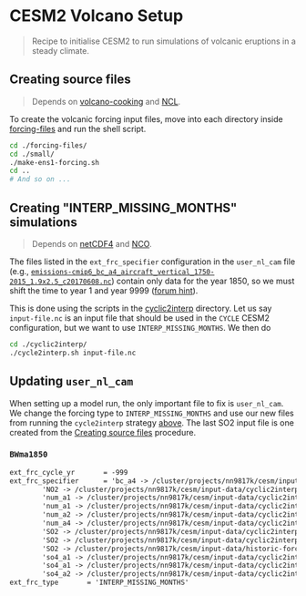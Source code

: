 # CESM2 Volcano Setup

> Recipe to initialise CESM2 to run simulations of volcanic eruptions in a steady
> climate.

## Creating source files

> Depends on [volcano-cooking](https://github.com/engeir/volcano-cooking/) and
> [NCL](https://www.ncl.ucar.edu/index.shtml).

To create the volcanic forcing input files, move into each directory inside
[forcing-files](./forcing-files/) and run the shell script.

```bash
cd ./forcing-files/
cd ./small/
./make-ens1-forcing.sh
cd ..
# And so on ...
```

## Creating "INTERP_MISSING_MONTHS" simulations

> Depends on [netCDF4](https://pypi.org/project/netCDF4/) and
> [NCO](http://research.jisao.washington.edu/data_sets/nco/).

The files listed in the `ext_frc_specifier` configuration in the `user_nl_cam` file
(e.g., [`emissions-cmip6_bc_a4_aircraft_vertical_1750-2015_1.9x2.5_c20170608.nc`])
contain only data for the year 1850, so we must shift the time to year 1 and year 9999
([forum hint]).

This is done using the scripts in the [cyclic2interp](./cyclic2interp/) directory. Let
us say `input-file.nc` is an input file that should be used in the `CYCLE` CESM2
configuration, but we want to use `INTERP_MISSING_MONTHS`. We then do

```bash
cd ./cyclic2interp/
./cycle2interp.sh input-file.nc
```

## Updating `user_nl_cam`

When setting up a model run, the only important file to fix is `user_nl_cam`. We change
the forcing type to `INTERP_MISSING_MONTHS` and use our new files from running the
`cycle2interp` strategy [above](#creating-interp_missing_months-simulations). The last
SO2 input file is one created from the [Creating source files](#creating-source-files)
procedure.

### `BWma1850`

```txt
ext_frc_cycle_yr       = -999
ext_frc_specifier      = 'bc_a4 -> /cluster/projects/nn9817k/cesm/input-data/cyclic2interp_missing_months/BWma1850/CMIP6_emissions_1750_2015_2deg/emissions-cmip6_bc_a4_aircraft_vertical_1750-2015_1.9x2.5_c20170608.nc',
        'NO2 -> /cluster/projects/nn9817k/cesm/input-data/cyclic2interp_missing_months/BWma1850/CMIP6_emissions_1750_2015_2deg/emissions-cmip6_NO2_aircraft_vertical_1750-2015_1.9x2.5_c20170608.nc'
        'num_a1 -> /cluster/projects/nn9817k/cesm/input-data/cyclic2interp_missing_months/BWma1850/CMIP6_emissions_1750_2015_2deg/emissions-cmip6_num_so4_a1_anthro-ene_vertical_1750-2015_1.9x2.5_c20170616.nc',
        'num_a1 -> /cluster/projects/nn9817k/cesm/input-data/cyclic2interp_missing_months/BWma1850/CMIP6_emissions_1750_2015_2deg/emissions-cmip6_num_a1_so4_contvolcano_vertical_850-5000_1.9x2.5_c20190417.nc',
        'num_a2 -> /cluster/projects/nn9817k/cesm/input-data/cyclic2interp_missing_months/BWma1850/CMIP6_emissions_1750_2015_2deg/emissions-cmip6_num_a2_so4_contvolcano_vertical_850-5000_1.9x2.5_c20190417.nc',
        'num_a4 -> /cluster/projects/nn9817k/cesm/input-data/cyclic2interp_missing_months/BWma1850/CMIP6_emissions_1750_2015_2deg/emissions-cmip6_num_bc_a4_aircraft_vertical_1750-2015_1.9x2.5_c20170608.nc',
        'SO2 -> /cluster/projects/nn9817k/cesm/input-data/cyclic2interp_missing_months/BWma1850/CMIP6_emissions_1750_2015_2deg/emissions-cmip6_SO2_aircraft_vertical_1750-2015_1.9x2.5_c20170608.nc',
        'SO2 -> /cluster/projects/nn9817k/cesm/input-data/cyclic2interp_missing_months/BWma1850/CMIP6_emissions_1750_2015_2deg/emissions-cmip6_SO2_contvolcano_vertical_850-5000_1.9x2.5_c20190417.nc',
        'SO2 -> /cluster/projects/nn9817k/cesm/input-data/historic-forcing/ensemble-runs/medium/ens1/VolcanEESMv3.11Enger_SO2_850-2016_Zreduc_2deg_c20240102-151625.nc',
        'so4_a1 -> /cluster/projects/nn9817k/cesm/input-data/cyclic2interp_missing_months/BWma1850/CMIP6_emissions_1750_2015_2deg/emissions-cmip6_so4_a1_anthro-ene_vertical_1750-2015_1.9x2.5_c20170616.nc',
        'so4_a1 -> /cluster/projects/nn9817k/cesm/input-data/cyclic2interp_missing_months/BWma1850/CMIP6_emissions_1750_2015_2deg/emissions-cmip6_so4_a1_contvolcano_vertical_850-5000_1.9x2.5_c20190417.nc',
        'so4_a2 -> /cluster/projects/nn9817k/cesm/input-data/cyclic2interp_missing_months/BWma1850/CMIP6_emissions_1750_2015_2deg/emissions-cmip6_so4_a2_contvolcano_vertical_850-5000_1.9x2.5_c20190417.nc'
ext_frc_type       = 'INTERP_MISSING_MONTHS'
```

[forum hint]: https://sourceforge.net/p/nco/discussion/9830/thread/8f0abe56/
[`emissions-cmip6_bc_a4_aircraft_vertical_1750-2015_1.9x2.5_c20170608.nc`]: https://svn-ccsm-inputdata.cgd.ucar.edu/trunk/inputdata/atm/cam/chem/emis/CMIP6_emissions_1750_2015_2deg/emissions-cmip6_so4_a1_anthro-ene_vertical_1750-2015_1.9x2.5_c20170616.nc
